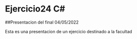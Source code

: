 # Ejercicio24 C#
##Presentacion del final 04/05/2022

Esta es una presentacion de un ejercicio destinado a la facultad
